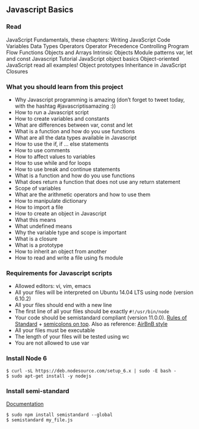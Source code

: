 ## Javascript Basics

### Read
JavaScript Fundamentals, these chapters:
Writing JavaScript Code
Variables
Data Types
Operators
Operator Precedence
Controlling Program Flow
Functions
Objects and Arrays
Intrinsic Objects
Module patterns
var, let and const
Javascript Tutorial
JavaScript object basics
Object-oriented JavaScript read all examples!
Object prototypes
Inheritance in JavaScript
Closures

### What you should learn from this project

- Why Javascript programming is amazing (don’t forget to tweet today, with the hashtag #javascriptisamazing :))
- How to run a Javascript script
- How to create variables and constants
- What are differences between var, const and let
- What is a function and how do you use functions
- What are all the data types available in Javascript
- How to use the if, if ... else statements
- How to use comments
- How to affect values to variables
- How to use while and for loops
- How to use break and continue statements
- What is a function and how do you use functions
- What does return a function that does not use any return statement
- Scope of variables
- What are the arithmetic operators and how to use them
- How to manipulate dictionary
- How to import a file
- How to create an object in Javascript
- What this means
- What undefined means
- Why the variable type and scope is important
- What is a closure
- What is a prototype
- How to inherit an object from another
- How to read and write a file using fs module

### Requirements for Javascript scripts
- Allowed editors: vi, vim, emacs
- All your files will be interpreted on Ubuntu 14.04 LTS using node (version 6.10.2)
- All your files should end with a new line
- The first line of all your files should be exactly ```#!/usr/bin/node```
- Your code should be semistandard compliant (version 11.0.0). [Rules of Standard](https://intranet.hbtn.io/rltoken/DBn1C5Vqds0XtkwJ5O95BQ) + [semicolons on top](https://intranet.hbtn.io/rltoken/BOpGrmvuO51FRb0t64OPig). Also as reference: [AirBnB style](https://intranet.hbtn.io/rltoken/gsaI6c3LevI9omj0w_ts-A)
- All your files must be executable
- The length of your files will be tested using wc
- You are not allowed to use var

### Install Node 6
```
$ curl -sL https://deb.nodesource.com/setup_6.x | sudo -E bash -
$ sudo apt-get install -y nodejs
```
### Install semi-standard
[Documentation](https://intranet.hbtn.io/rltoken/BOpGrmvuO51FRb0t64OPig)
```
$ sudo npm install semistandard --global
$ semistandard my_file.js
```